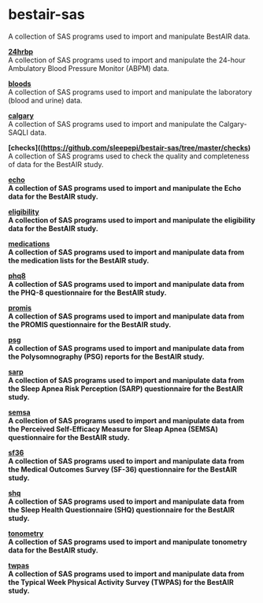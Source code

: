 bestair-sas
===========

A collection of SAS programs used to import and manipulate BestAIR data.  
  
  
<b>[24hrbp](https://github.com/sleepepi/bestair-sas/tree/master/24hrbp) </b>  
A collection of SAS programs used to import and manipulate the 24-hour Ambulatory Blood Pressure Monitor (ABPM) data.  

<b>[bloods](https://github.com/sleepepi/bestair-sas/tree/master/bloods) </b>  
A collection of SAS programs used to import and manipulate the laboratory (blood and urine) data.  

<b>[calgary](https://github.com/sleepepi/bestair-sas/tree/master/calgary) </b>  
A collection of SAS programs used to import and manipulate the Calgary-SAQLI data.  

<b>[checks]((https://github.com/sleepepi/bestair-sas/tree/master/checks) </b>  
A collection of SAS programs used to check the quality and completeness of data for the BestAIR study.  

<b>[echo](https://github.com/sleepepi/bestair-sas/tree/master/echo)  
A collection of SAS programs used to import and manipulate the Echo data for the BestAIR study.  

<b>[eligibility](https://github.com/sleepepi/bestair-sas/tree/master/eligibility)  
A collection of SAS programs used to import and manipulate the eligibility data for the BestAIR study.  

<b>[medications](https://github.com/sleepepi/bestair-sas/tree/master/medications)  
A collection of SAS programs used to import and manipulate data from the medication lists for the BestAIR study.  

<b>[phq8](https://github.com/sleepepi/bestair-sas/tree/master/phq8)  
A collection of SAS programs used to import and manipulate data from the PHQ-8 questionnaire for the BestAIR study.  

<b>[promis](https://github.com/sleepepi/bestair-sas/tree/master/promis)  
A collection of SAS programs used to import and manipulate data from the PROMIS questionnaire for the BestAIR study.  

<b>[psg](https://github.com/sleepepi/bestair-sas/tree/master/psg)  
A collection of SAS programs used to import and manipulate data from the Polysomnography (PSG) reports for the BestAIR study.  

<b>[sarp](https://github.com/sleepepi/bestair-sas/tree/master/sarp)  
A collection of SAS programs used to import and manipulate data from the Sleep Apnea Risk Perception (SARP) questionnaire for the BestAIR study.  

<b>[semsa](https://github.com/sleepepi/bestair-sas/tree/master/semsa)  
A collection of SAS programs used to import and manipulate data from the Perceived Self-Efficacy Measure for Sleap Apnea (SEMSA) questionnaire for the BestAIR study.  

<b>[sf36](https://github.com/sleepepi/bestair-sas/tree/master/sf36)  
A collection of SAS programs used to import and manipulate data from the Medical Outcomes Survey (SF-36) questionnaire for the BestAIR study.  

<b>[shq](https://github.com/sleepepi/bestair-sas/tree/master/shq)  
A collection of SAS programs used to import and manipulate data from the Sleep Health Questionnaire (SHQ) questionnaire for the BestAIR study.  

<b>[tonometry](https://github.com/sleepepi/bestair-sas/tree/master/tonometry)  
A collection of SAS programs used to import and manipulate tonometry data for the BestAIR study.  

<b>[twpas](https://github.com/sleepepi/bestair-sas/tree/master/twpas)  
A collection of SAS programs used to import and manipulate data from the Typical Week Physical Activity Survey (TWPAS) for the BestAIR study.  
